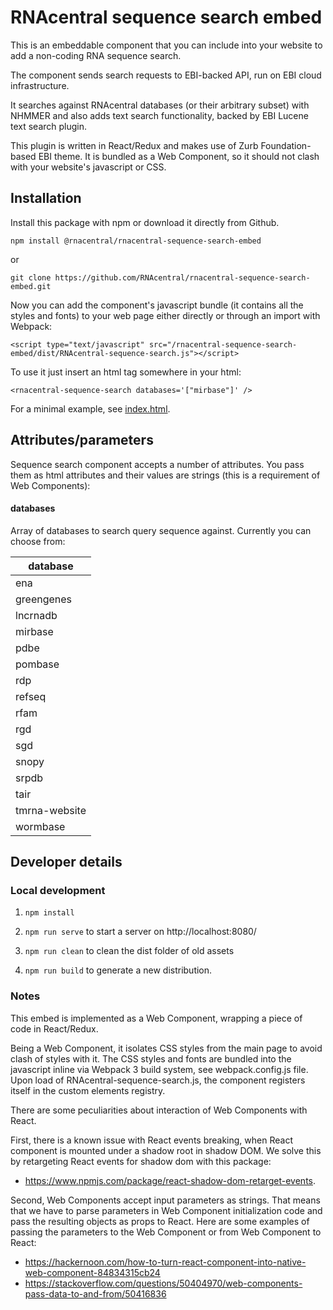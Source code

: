 # RNAcentral sequence search embed

This is an embeddable component that you can include into
your website to add a non-coding RNA sequence search.

The component sends search requests to EBI-backed API, run on
EBI cloud infrastructure.

It searches against RNAcentral databases (or their arbitrary subset)
with NHMMER and also adds text search functionality, backed by EBI
Lucene text search plugin.

This plugin is written in React/Redux and makes use of Zurb
Foundation-based EBI theme. It is bundled as a Web Component, so it 
should not clash with your website's javascript or CSS.

## Installation

Install this package with npm or download it directly from Github.

`npm install @rnacentral/rnacentral-sequence-search-embed`

or

`git clone https://github.com/RNAcentral/rnacentral-sequence-search-embed.git`


Now you can add the component's javascript bundle (it contains all the styles and fonts) 
to your web page either directly or through  an import with Webpack:

`<script type="text/javascript" src="/rnacentral-sequence-search-embed/dist/RNAcentral-sequence-search.js"></script>`

To use it just insert an html tag somewhere in your html:

```
<rnacentral-sequence-search databases='["mirbase"]' />
```

For a minimal example, see [index.html](./index.html).


## Attributes/parameters

Sequence search component accepts a number of attributes. You pass them as html attributes
and their values are strings (this is a requirement of Web Components):

#### databases

Array of databases to search query sequence against. Currently you can choose from:

database     |
-------------|
ena          |
greengenes   |
lncrnadb     |
mirbase      |
pdbe         |
pombase      |
rdp          |
refseq       |
rfam         |
rgd          |
sgd          |
snopy        |
srpdb        |
tair         |
tmrna-website|
wormbase     |

## Developer details

### Local development

1. `npm install`

2. `npm run serve` to start a server on http://localhost:8080/

3. `npm run clean` to clean the dist folder of old assets

4. `npm run build` to generate a new distribution.

### Notes

This embed is implemented as a Web Component, wrapping a piece of code in React/Redux.

Being a Web Component, it isolates CSS styles from the main page to avoid clash of styles with it.
The CSS styles and fonts are bundled into the javascript inline via Webpack 3 build system,
see webpack.config.js file. Upon load of RNAcentral-sequence-search.js, the component registers
itself in the custom elements registry.

There are some peculiarities about interaction of Web Components with React.

First, there is a known issue with React events breaking, when React component is mounted under a shadow root in
shadow DOM. We solve this by retargeting React events for shadow dom with this package:

* https://www.npmjs.com/package/react-shadow-dom-retarget-events.

Second, Web Components accept input parameters as strings. That means that we have to parse
parameters in Web Component initialization code and pass the resulting objects as props to React.
Here are some examples of passing the parameters to the Web Component or from Web Component
to React:

* https://hackernoon.com/how-to-turn-react-component-into-native-web-component-84834315cb24
* https://stackoverflow.com/questions/50404970/web-components-pass-data-to-and-from/50416836
